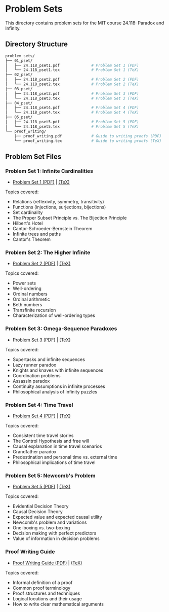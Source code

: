 # Problem Sets

This directory contains problem sets for the MIT course 24.118: Paradox and Infinity.

## Directory Structure

```bash
problem_sets/
├── 01_pset/
│   ├── 24.118_pset1.pdf              # Problem Set 1 (PDF)
│   └── 24.118_pset1.tex              # Problem Set 1 (TeX)
├── 02_pset/
│   ├── 24.118_pset2.pdf              # Problem Set 2 (PDF)
│   └── 24.118_pset2.tex              # Problem Set 2 (TeX)
├── 03_pset/
│   ├── 24.118_pset3.pdf              # Problem Set 3 (PDF)
│   └── 24.118_pset3.tex              # Problem Set 3 (TeX)
├── 04_pset/
│   ├── 24.118_pset4.pdf              # Problem Set 4 (PDF)
│   └── 24.118_pset4.tex              # Problem Set 4 (TeX)
├── 05_pset/
│   ├── 24.118_pset5.pdf              # Problem Set 5 (PDF)
│   └── 24.118_pset5.tex              # Problem Set 5 (TeX)
└── proof_writing/
    ├── proof_writing.pdf             # Guide to writing proofs (PDF)
    └── proof_writing.tex             # Guide to writing proofs (TeX)
```

## Problem Set Files

### Problem Set 1: Infinite Cardinalities

- [Problem Set 1 (PDF)](01_pset/24.118_pset1.pdf) | [(TeX)](01_pset/24.118_pset1.tex)

Topics covered:
- Relations (reflexivity, symmetry, transitivity)
- Functions (injections, surjections, bijections)
- Set cardinality
- The Proper Subset Principle vs. The Bijection Principle
- Hilbert's Hotel
- Cantor-Schroeder-Bernstein Theorem
- Infinite trees and paths
- Cantor's Theorem

### Problem Set 2: The Higher Infinite

- [Problem Set 2 (PDF)](02_pset/24.118_pset2.pdf) | [(TeX)](02_pset/24.118_pset2.tex)

Topics covered:
- Power sets
- Well-ordering
- Ordinal numbers
- Ordinal arithmetic
- Beth numbers
- Transfinite recursion
- Characterization of well-ordering types

### Problem Set 3: Omega-Sequence Paradoxes

- [Problem Set 3 (PDF)](03_pset/24.118_pset3.pdf) | [(TeX)](03_pset/24.118_pset3.tex)

Topics covered:
- Supertasks and infinite sequences
- Lazy runner paradox
- Knights and knaves with infinite sequences
- Coordination problems
- Assassin paradox
- Continuity assumptions in infinite processes
- Philosophical analysis of infinity puzzles

### Problem Set 4: Time Travel

- [Problem Set 4 (PDF)](04_pset/24.118_pset4.pdf) | [(TeX)](04_pset/24.118_pset4.tex)

Topics covered:
- Consistent time travel stories
- The Control Hypothesis and free will
- Causal explanation in time travel scenarios
- Grandfather paradox
- Predestination and personal time vs. external time
- Philosophical implications of time travel

### Problem Set 5: Newcomb's Problem

- [Problem Set 5 (PDF)](05_pset/24.118_pset5.pdf) | [(TeX)](05_pset/24.118_pset5.tex)

Topics covered:
- Evidential Decision Theory
- Causal Decision Theory
- Expected value and expected causal utility
- Newcomb's problem and variations
- One-boxing vs. two-boxing
- Decision making with perfect predictors
- Value of information in decision problems

### Proof Writing Guide

- [Proof Writing Guide (PDF)](proof_writing/proof_writing.pdf) | [(TeX)](proof_writing/proof_writing.tex)

Topics covered:
- Informal definition of a proof
- Common proof terminology
- Proof structures and techniques
- Logical locutions and their usage
- How to write clear mathematical arguments
